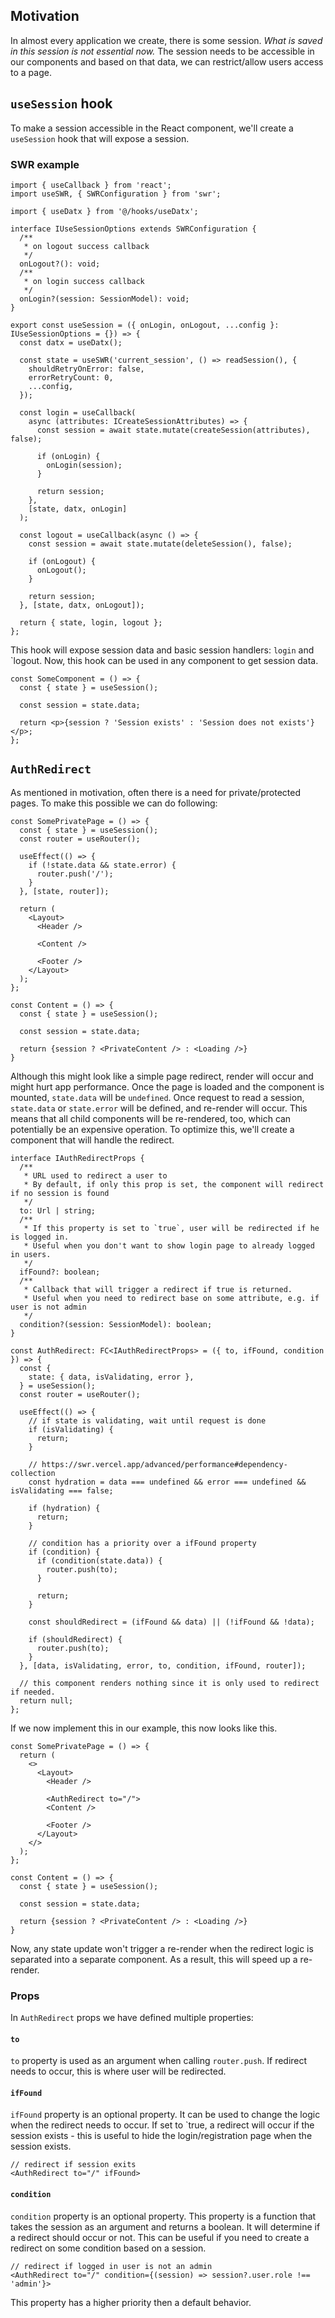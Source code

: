 ## Motivation

In almost every application we create, there is some session. _What is saved in this session is not essential now._ The session needs to be accessible in our components and based on that data, we can restrict/allow users access to a page.

## `useSession` hook

To make a session accessible in the React component, we'll create a `useSession` hook that will expose a session.

### SWR example

```tsx
import { useCallback } from 'react';
import useSWR, { SWRConfiguration } from 'swr';

import { useDatx } from '@/hooks/useDatx';

interface IUseSessionOptions extends SWRConfiguration {
  /**
   * on logout success callback
   */
  onLogout?(): void;
  /**
   * on login success callback
   */
  onLogin?(session: SessionModel): void;
}

export const useSession = ({ onLogin, onLogout, ...config }: IUseSessionOptions = {}) => {
  const datx = useDatx();

  const state = useSWR('current_session', () => readSession(), {
    shouldRetryOnError: false,
    errorRetryCount: 0,
    ...config,
  });

  const login = useCallback(
    async (attributes: ICreateSessionAttributes) => {
      const session = await state.mutate(createSession(attributes), false);

      if (onLogin) {
        onLogin(session);
      }

      return session;
    },
    [state, datx, onLogin]
  );

  const logout = useCallback(async () => {
    const session = await state.mutate(deleteSession(), false);

    if (onLogout) {
      onLogout();
    }

    return session;
  }, [state, datx, onLogout]);

  return { state, login, logout };
};
```

This hook will expose session data and basic session handlers: `login` and `logout. Now, this hook can be used in any component to get session data.

```tsx
const SomeComponent = () => {
  const { state } = useSession();

  const session = state.data;

  return <p>{session ? 'Session exists' : 'Session does not exists'}</p>;
};
```

## `AuthRedirect`

As mentioned in motivation, often there is a need for private/protected pages. To make this possible we can do following:

```tsx
const SomePrivatePage = () => {
  const { state } = useSession();
  const router = useRouter();

  useEffect(() => {
    if (!state.data && state.error) {
      router.push('/');
    }
  }, [state, router]);

  return (
    <Layout>
      <Header />

      <Content />

      <Footer />
    </Layout>
  );
};

const Content = () => {
  const { state } = useSession();

  const session = state.data;

  return {session ? <PrivateContent /> : <Loading />}
}
```

Although this might look like a simple page redirect, render will occur and might hurt app performance. Once the page is loaded and the component is mounted, `state.data` will be `undefined`. Once request to read a session, `state.data` or `state.error` will be defined, and re-render will occur. This means that all child components will be re-rendered, too, which can potentially be an expensive operation. To optimize this, we'll create a component that will handle the redirect.

```tsx
interface IAuthRedirectProps {
  /**
   * URL used to redirect a user to
   * By default, if only this prop is set, the component will redirect if no session is found
   */
  to: Url | string;
  /**
   * If this property is set to `true`, user will be redirected if he is logged in.
   * Useful when you don't want to show login page to already logged in users.
   */
  ifFound?: boolean;
  /**
   * Callback that will trigger a redirect if true is returned.
   * Useful when you need to redirect base on some attribute, e.g. if user is not admin
   */
  condition?(session: SessionModel): boolean;
}

const AuthRedirect: FC<IAuthRedirectProps> = ({ to, ifFound, condition }) => {
  const {
    state: { data, isValidating, error },
  } = useSession();
  const router = useRouter();

  useEffect(() => {
    // if state is validating, wait until request is done
    if (isValidating) {
      return;
    }

    // https://swr.vercel.app/advanced/performance#dependency-collection
    const hydration = data === undefined && error === undefined && isValidating === false;

    if (hydration) {
      return;
    }

    // condition has a priority over a ifFound property
    if (condition) {
      if (condition(state.data)) {
        router.push(to);
      }

      return;
    }

    const shouldRedirect = (ifFound && data) || (!ifFound && !data);

    if (shouldRedirect) {
      router.push(to);
    }
  }, [data, isValidating, error, to, condition, ifFound, router]);

  // this component renders nothing since it is only used to redirect if needed.
  return null;
};
```

If we now implement this in our example, this now looks like this.

```tsx
const SomePrivatePage = () => {
  return (
    <>
      <Layout>
        <Header />

        <AuthRedirect to="/">
        <Content />

        <Footer />
      </Layout>
    </>
  );
};

const Content = () => {
  const { state } = useSession();

  const session = state.data;

  return {session ? <PrivateContent /> : <Loading />}
}
```

Now, any state update won't trigger a re-render when the redirect logic is separated into a separate component. As a result, this will speed up a re-render.

### Props

In `AuthRedirect` props we have defined multiple properties:

#### `to`

`to` property is used as an argument when calling `router.push`. If redirect needs to occur, this is where user will be redirected.

#### `ifFound`

`ifFound` property is an optional property. It can be used to change the logic when the redirect needs to occur. If set to `true, a redirect will occur if the session exists - this is useful to hide the login/registration page when the session exists.

```tsx
// redirect if session exits
<AuthRedirect to="/" ifFound>
```

#### `condition`

`condition` property is an optional property. This property is a function that takes the session as an argument and returns a boolean. It will determine if a redirect should occur or not. This can be useful if you need to create a redirect on some condition based on a session.

```tsx
// redirect if logged in user is not an admin
<AuthRedirect to="/" condition={(session) => session?.user.role !== 'admin'}>
```

This property has a higher priority then a default behavior.
